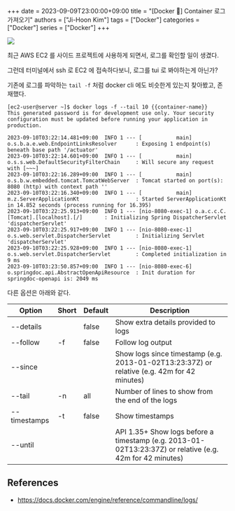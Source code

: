 +++ 
date = 2023-09-09T23:00:00+09:00
title = "[Docker 🐳] Container 로그 가져오기"
authors = ["Ji-Hoon Kim"]
tags = ["Docker"]
categories = ["Docker"]
series = ["Docker"]
+++

<img src="/images/posts/docker-logs/primary-blue-docker-logo.svg">

최근 AWS EC2 를 사이드 프로젝트에 사용하게 되면서, 로그를 확인할 일이 생겼다.

그런데 터미널에서 ssh 로 EC2 에 접속하다보니, 로그를 tui 로 봐야하는게 아닌가?

기존에 로그를 파악하는 `tail -f` 처럼 docker cli 에도 비슷한게 있는지 찾아봤고, 존재했다.

```shell
[ec2-user@server ~]$ docker logs -f --tail 10 {{container-name}}
This generated password is for development use only. Your security configuration must be updated before running your application in production.

2023-09-10T03:22:14.481+09:00  INFO 1 --- [           main] o.s.b.a.e.web.EndpointLinksResolver      : Exposing 1 endpoint(s) beneath base path '/actuator'
2023-09-10T03:22:14.601+09:00  INFO 1 --- [           main] o.s.s.web.DefaultSecurityFilterChain     : Will secure any request with [~~~]
2023-09-10T03:22:16.289+09:00  INFO 1 --- [           main] o.s.b.w.embedded.tomcat.TomcatWebServer  : Tomcat started on port(s): 8080 (http) with context path ''
2023-09-10T03:22:16.340+09:00  INFO 1 --- [           main] m.z.ServerApplicationKt                  : Started ServerApplicationKt in 14.852 seconds (process running for 16.395)
2023-09-10T03:22:25.913+09:00  INFO 1 --- [nio-8080-exec-1] o.a.c.c.C.[Tomcat].[localhost].[/]       : Initializing Spring DispatcherServlet 'dispatcherServlet'
2023-09-10T03:22:25.917+09:00  INFO 1 --- [nio-8080-exec-1] o.s.web.servlet.DispatcherServlet        : Initializing Servlet 'dispatcherServlet'
2023-09-10T03:22:25.928+09:00  INFO 1 --- [nio-8080-exec-1] o.s.web.servlet.DispatcherServlet        : Completed initialization in 9 ms
2023-09-10T03:23:50.857+09:00  INFO 1 --- [nio-8080-exec-6] o.springdoc.api.AbstractOpenApiResource  : Init duration for springdoc-openapi is: 2049 ms
```

다른 옵션은 아래와 같다.

| Option        | Short | Default | Description                                                                                              |
| ------------- | ----- | ------- | -------------------------------------------------------------------------------------------------------- |
| \--details    |       | false   | Show extra details provided to logs                                                                      |
| \--follow     | \-f   | false   | Follow log output                                                                                        |
| \--since      |       |         | Show logs since timestamp (e.g. 2013-01-02T13:23:37Z) or relative (e.g. 42m for 42 minutes)              |
| \--tail       | \-n   | all     | Number of lines to show from the end of the logs                                                         |
| \--timestamps | \-t   | false   | Show timestamps                                                                                          |
| \--until      |       |         | API 1.35+ Show logs before a timestamp (e.g. 2013-01-02T13:23:37Z) or relative (e.g. 42m for 42 minutes) |

## References

- https://docs.docker.com/engine/reference/commandline/logs/
